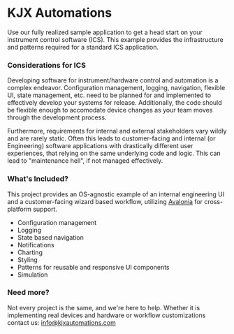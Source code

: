 # **KJX Automations**

Use our fully realized sample application to get a head start on your instrument
control software (ICS). This example provides the infrastructure and patterns required for a 
standard ICS application.

### Considerations for ICS

Developing software for instrument/hardware control and automation is a complex endeavor. 
Configuration management, logging, navigation, flexible UI, state management, etc.
need to be planned for and implemented to effectively develop your systems for release. Additionally,
the code should be flexible enough to accomodate device changes as your team moves through the
development process.

Furthermore, requirements for internal and external stakeholders vary wildly and are rarely static.
Often this leads to customer-facing and internal (or Engineering) software applications with drastically different user experiences,
that relying on the same underlying code and logic. This can lead to "maintenance hell",
if not managed effectively.

### What's Included?

This project provides an OS-agnostic example of an internal engineering UI and a customer-facing wizard based workflow,
utilizing [Avalonia](https://avaloniaui.net/) for cross-platform support. 

- Configuration management
- Logging
- State based navigation
- Notifications
- Charting
- Styling
- Patterns for reusable and responsive UI components
- Simulation

### Need more?

Not every project is the same, and we're here to help. Whether it is implementing real devices and hardware or workflow customizations contact us: info@kjxautomations.com
